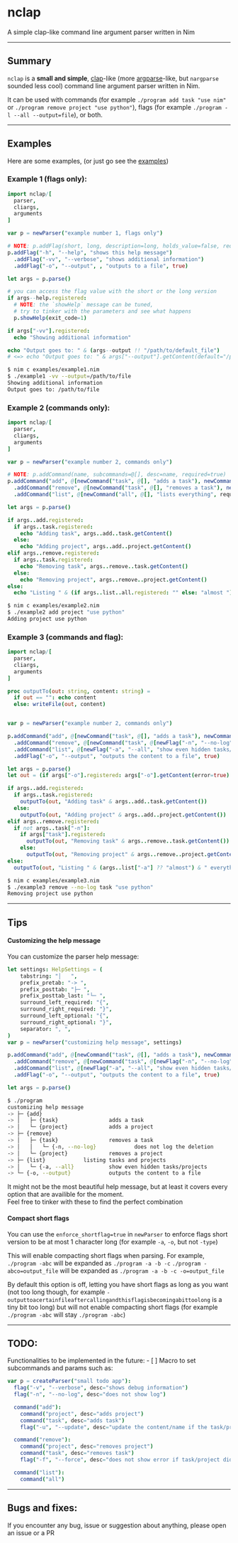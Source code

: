 # nclap
A simple clap-like command line argument parser written in Nim

---

## Summary
`nclap` is a **small and simple**, [clap](https://github.com/clap-rs/clap)-like (more [argparse](https://docs.python.org/3/library/argparse.html)-like, but `nargparse` sounded less cool)
command line argument parser written in Nim.

It can be used with commands (for example `./program add task "use nim"` or `./program remove project "use python"`),
flags (for example `./program -l --all --output=file`), or both.

---

## Examples

Here are some examples, (or just go see the [examples](https://github.com/AinTEAsports/nclap))

### Example 1 (flags only):
```nim
import nclap/[
  parser,
  cliargs,
  arguments
]

var p = newParser("example number 1, flags only")

# NOTE: p.addFlag(short, long, description=long, holds_value=false, required=false)
p.addFlag("-h", "--help", "shows this help message")
  .addFlag("-vv", "--verbose", "shows additional information")
  .addFlag("-o", "--output", , "outputs to a file", true)

let args = p.parse()

# you can access the flag value with the short or the long version
if args--help.registered:
  # NOTE: the `showHelp` message can be tuned,
  # try to tinker with the parameters and see what happens
  p.showHelp(exit_code=1)

if args["-vv"].registered:
  echo "Showing additional information"

echo "Output goes to: " & (args--output !! "/path/to/default_file")
# <=> echo "Output goes to: " & args["--output"].getContent(default="/path/to/default_file")
```
```sh
$ nim c examples/example1.nim
$ ./example1 -vv --output=/path/to/file
Showing additional information
Output goes to: /path/to/file
```


### Example 2 (commands only):
```nim
import nclap/[
  parser,
  cliargs,
  arguments
]

var p = newParser("example number 2, commands only")

# NOTE: p.addCommand(name, subcommands=@[], desc=name, required=true)
p.addCommand("add", @[newCommand("task", @[], "adds a task"), newCommand("project", @[], "adds a project")], "")
  .addCommand("remove", @[newCommand("task", @[], "removes a task"), newCommand("project", @[], "removes a project")], "")
  .addCommand("list", @[newCommand("all", @[], "lists everything", required=false)], "lists almost everything")

let args = p.parse()

if args..add.registered:
  if args..task.registered:
    echo "Adding task", args..add..task.getContent()
  else:
    echo "Adding project", args..add..project.getContent()
elif args..remove.registered:
  if args..task.registered:
    echo "Removing task", args..remove..task.getContent()
  else:
    echo "Removing project", args..remove..project.getContent()
else:
  echo "Listing " & (if args..list..all.registered: "" else: "almost ") & "everything"

```
```sh
$ nim c examples/example2.nim
$ ./example2 add project "use python"
Adding project use python
```


### Example 3 (commands and flag):
```nim
import nclap/[
  parser,
  cliargs,
  arguments
]

proc outputTo(out: string, content: string) =
  if out == "": echo content
  else: writeFile(out, content)


var p = newParser("example number 2, commands only")

p.addCommand("add", @[newCommand("task", @[], "adds a task"), newCommand("project", @[], "adds a project")], "")
  .addCommand("remove", @[newCommand("task", @[newFlag("-n", "--no-log", "does not log the deletion")], "removes a task"), newCommand("project", @[], "removes a project")], "")
  .addCommand("list", @[newFlag("-a", "--all", "show even hidden tasks/projects")], "listing tasks and projects")
  .addFlag("-o", "--output", "outputs the content to a file", true)

let args = p.parse()
let out = (if args["-o"].registered: args["-o"].getContent(error=true) else: "")  # NOTE: we error if no value was found because the flag is supposed to be required

if args..add.registered:
  if args..task.registered:
    outputTo(out, "Adding task" & args..add..task.getContent())
  else:
    outputTo(out, "Adding project" & args..add..project.getContent())
elif args..remove.registered:
  if not args..task["-n"]:
    if args["task"].registered:
      outputTo(out, "Removing task" & args..remove..task.getContent())
    else:
      outputTo(out, "Removing project" & args..remove..project.getContent())
else:
  outputTo(out, "Listing " & (args..list["-a"] ?? "almost") & " everything")
```
```sh
$ nim c examples/example3.nim
$ ./example3 remove --no-log task "use python"
Removing project use python
```


---

## Tips

#### Customizing the help message
You can customize the parser help message:
```nim
let settings: HelpSettings = (
    tabstring: "│   ",
    prefix_pretab: "-> ",
    prefix_posttab: "├─ ",
    prefix_posttab_last: "└─ ",
    surround_left_required: "{",
    surround_right_required: "}",
    surround_left_optional: "{",
    surround_right_optional: "}",
    separator: ", ",
)
var p = newParser("customizing help message", settings)

p.addCommand("add", @[newCommand("task", @[], "adds a task"), newCommand("project", @[], "adds a project")], "")
  .addCommand("remove", @[newCommand("task", @[newFlag("-n", "--no-log", "does not log the deletion")], "removes a task"), newCommand("project", @[], "removes a project")], "")
  .addCommand("list", @[newFlag("-a", "--all", "show even hidden tasks/projects")], "listing tasks and projects")
  .addFlag("-o", "--output", "outputs the content to a file", true)

let args = p.parse()
```
```sh
$ ./program
customizing help message
-> ├─ {add}
-> │   ├─ {task}                adds a task
-> │   └─ {project}             adds a project
-> ├─ {remove}
-> │   ├─ {task}                removes a task
-> │   │   └─ {-n, --no-log}            does not log the deletion
-> │   └─ {project}             removes a project
-> ├─ {list}            listing tasks and projects
-> │   └─ {-a, --all}           show even hidden tasks/projects
-> └─ {-o, --output}            outputs the content to a file
```
It might not be the most beautiful help message, but at least it covers every option that are availible
for the moment.<br>
Feel free to tinker with these to find the perfect combination


#### Compact short flags
You can use the `enforce_shortflag=true` in `newParser` to enforce flags short version to be at most 1 character long
(for example `-a`, `-o`, but not `-type`)

This will enable compacting short flags when parsing.
For example, `./program -abc` will be expanded as `./program -a -b -c`
`./program -abco=output_file` will be expanded as `./program -a -b -c -o=output_file`

By default this option is off, letting you have short flags as long as you want
(not too long though, for example `-outputtoacertainfileaftercallingandthisflagisbecomingabittoolong` is a tiny bit too long)
but will not enable compacting short flags (for example `./program -abc` will stay `./program -abc`)


---
## TODO:
Functionalities to be implemented in the future:
    - [ ] Macro to set subcommands and params such as:
```nim
var p = createParser("small todo app"):
  flag("-v", "--verbose", desc="shows debug information")
  flag("-n", "--no-log", desc="does not show log")

  command("add"):
    command("project", desc="adds project")
    command("task", desc="adds task")
    flag("-u", "--update", desc="update the content/name if the task/project already existed")

  command("remove"):
    command("project", desc="removes project")
    command("task", desc="removes task")
    flag("-f", "--force", desc="does not show error if task/project did not existed")

  command("list"):
    command("all")
```

---

## Bugs and fixes:
If you encounter any bug, issue or suggestion about anything, please open an issue or a PR
